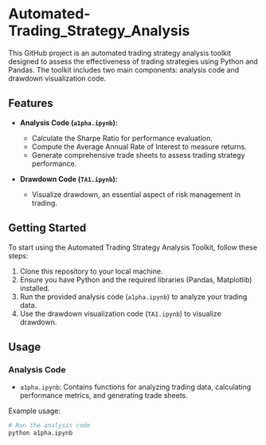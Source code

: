 # Automated-Trading_Strategy_Analysis

This GitHub project is an automated trading strategy analysis toolkit designed to assess the effectiveness of trading strategies using Python and Pandas. The toolkit includes two main components: analysis code and drawdown visualization code.

## Features

- **Analysis Code (`a1pha.ipynb`):**
  - Calculate the Sharpe Ratio for performance evaluation.
  - Compute the Average Annual Rate of Interest to measure returns.
  - Generate comprehensive trade sheets to assess trading strategy performance.

- **Drawdown Code (`TA1.ipynb`):**
  - Visualize drawdown, an essential aspect of risk management in trading.

## Getting Started

To start using the Automated Trading Strategy Analysis Toolkit, follow these steps:

1. Clone this repository to your local machine.
2. Ensure you have Python and the required libraries (Pandas, Matplotlib) installed.
3. Run the provided analysis code (`a1pha.ipynb`) to analyze your trading data.
4. Use the drawdown visualization code (`TA1.ipynb`) to visualize drawdown.

## Usage

### Analysis Code

- `a1pha.ipynb`: Contains functions for analyzing trading data, calculating performance metrics, and generating trade sheets.

Example usage:

```python
# Run the analysis code
python a1pha.ipynb

